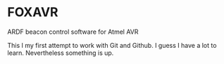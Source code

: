 FOXAVR
======

ARDF beacon control software for Atmel AVR

This I my first attempt to work with Git and Github. I guess I have a lot to learn. Nevertheless something is up.
